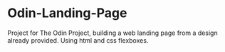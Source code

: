# Odin-Landing-Page
Project for The Odin Project, building a web landing page from a design already provided. Using html and css flexboxes.
